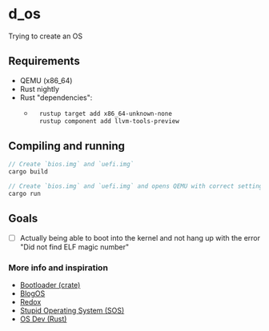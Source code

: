 # d_os

Trying to create an OS

## Requirements

- QEMU (x86_64)
- Rust nightly
- Rust "dependencies":
  - ```sh
      rustup target add x86_64-unknown-none
      rustup component add llvm-tools-preview
    ```

## Compiling and running

```rust
// Create `bios.img` and `uefi.img`
cargo build

// Create `bios.img` and `uefi.img` and opens QEMU with correct settings
cargo run
```

## Goals

- [ ] Actually being able to boot into the kernel and not hang up with the error "Did not find ELF magic number"

### More info and inspiration

- [Bootloader (crate)](https://github.com/rust-osdev/bootloader)
- [BlogOS](https://os.phil-opp.com/)
- [Redox](https://www.redox-os.org/)
- [Stupid Operating System (SOS)](https://github.com/sos-os/kernel)
- [OS Dev (Rust)](https://wiki.osdev.org/Rust)
